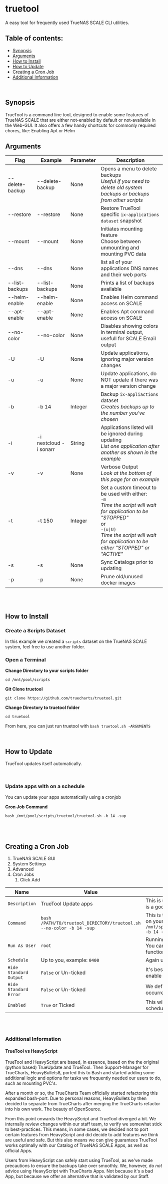 # truetool

A easy tool for frequently used TrueNAS SCALE CLI utilities.

## Table of contents:
* [Synopsis](#synopsis)
* [Arguments](#arguments)
* [How to Install](#how-to-install)
* [How to Update](#how-to-update)
* [Creating a Cron Job](#creating-a-cron-job)
* [Additional Information](#additional-information)

<br>

## Synopsis

TrueTool is a command line tool, designed to enable some features of TrueNAS SCALE that are either not-enabled by default or not-available in the Web-GUI.
It also offers a few handy shortcuts for commonly required chores, like: Enabling Apt or Helm

## Arguments

| Flag            | Example                | Parameter | Description                                                                                                                                                                                                                |
| --------------- | ---------------------- | --------- | -------------------------------------------------------------------------------------------------------------------------------------------------------------------------------------------------------------------------- |
| --delete-backup | --delete-backup        | None      | Opens a menu to delete backups<br>_Useful if you need to delete old system backups or backups from other scripts_                                                                                                          |
| --restore       | --restore              | None      | Restore TrueTool specific `ix-applications dataset` snapshot                                                                                                                                                               |
| --mount         | --mount                | None      | Initiates mounting feature<br>Choose between unmounting and mounting PVC data                                                                                                                                              |
| --dns           | --dns                  | None      | list all of your applications DNS names and their web ports                                                                                                                                                                |
| --list-backups  | --list-backups         | None      | Prints a list of backups available                                                                                                                                                                                         |
| --helm-enable   | --helm-enable          | None      | Enables Helm command access on SCALE                                                                                                                                                                                       |
| --apt-enable    | --apt-enable           | None      | Enables Apt command access on SCALE                                                                                                                                                                                        |
| --no-color      | --no-color             | None      | Disables showing colors in terminal output, usefull for SCALE Email output                                                                                                                                                 |
| -U              | -U                     | None      | Update applications, ignoring major version changes                                                                                                                                                                        |
| -u              | -u                     | None      | Update applications, do NOT update if there was a major version change                                                                                                                                                     |
| -b              | -b 14                  | Integer   | Backup `ix-appliactions` dataset<br>_Creates backups up to the number you've chosen_                                                                                                                                       |
| -i              | -i nextcloud -i sonarr | String    | Applications listed will be ignored during updating<br>_List one application after another as shown in the example_                                                                                                        |
| -v              | -v                     | None      | Verbose Output<br>_Look at the bottom of this page for an example_                                                                                                                                                         |
| -t              | -t 150                 | Integer   | Set a custom timeout to be used with either:<br>`-m` <br>_Time the script will wait for application to be "STOPPED"_<br>or<br>`-(u\|U)` <br>_Time the script will wait for application to be either "STOPPED" or "ACTIVE"_ |
| -s              | -s                     | None      | Sync Catalogs prior to updating                                                                                                                                                                                            |
| -p              | -p                     | None      | Prune old/unused docker images                                                                                                                                                                                             |

<br>
<br>

## How to Install

### Create a Scripts Dataset

In this example we created a `scripts` dataset on the TrueNAS SCALE system, feel free to use another folder.

### Open a Terminal

**Change Directory to your scripts folder**

```
cd /mnt/pool/scripts
```

**Git Clone truetool**

```
git clone https://github.com/truecharts/truetool.git
```

**Change Directory to truetool folder**

```
cd truetool
```

From here, you can just run truetool with `bash truetool.sh -ARGUMENTS`

<br>

## How to Update

TrueTool updates itself automatically.

<br >

### Update apps with on a schedule

You can update your apps automatically using a cronjob

**Cron Job Command**

```
bash /mnt/pool/scripts/truetool/truetool.sh -b 14 -sup
```

<br >
<br >

## Creating a Cron Job

1. TrueNAS SCALE GUI
2. System Settings
3. Advanced
4. Cron Jobs
   1. Click Add

| Name                   | Value                                                                | Reason                                                                                                                       |
| ---------------------- | -------------------------------------------------------------------- | ---------------------------------------------------------------------------------------------------------------------------- |
| `Description`          | TrueTool Update apps                                                 | This is up to you, put whatever you think is a good description in here                                                      |
| `Command`              | `bash /PATH/TO/truetool_DIRECTORY/truetool.sh --no-color -b 14 -sup` | This is the command you will be running on your schedule, example: `bash /mnt/speed/scripts/truetool/truetool.sh -b 14 -sup` |
| `Run As User`          | `root`                                                               | Running the script as `root` is REQUIRED. You cannot access all of the kubernetes functions without this user.               |
| `Schedule`             | Up to you, example: `0400`                                           | Again up to you                                                                                                              |
| `Hide Standard Output` | `False` or Un-ticked                                                  | It's best to keep an eye on updates and enable this to receive email reports                                                 |
| `Hide Standard Error`  | `False` or Un-ticked                                                  | We definitely want to see what errors occurred during updating                                                               |
| `Enabled`              | `True` or Ticked                                                     | This will Enable the script to run on your schedule                                                                          |

<br >
<br >

### Additional Information

#### TrueTool vs HeavyScript

TrueTool and HeavyScript are based, in essence, based on the the original (python based) TrueUpdate and TrueTool.
Then Support-Manager for TrueCharts, HeavyBullets8, ported this to Bash and started adding some additional logic and options for tasks we frequently needed our users to do, such as mounting PVC's.

After a month or so, the TrueCharts Team officially started refactoring this expanded bash-port. Due to personal reasons, HeavyBullets by then decided to separate from TrueCharts after merging the TrueCharts refactor into his own work. The beauty of OpenSource.

From this point onwards the HeavyScript and TrueTool diverged a bit.
We internally review changes within our staff team, to verify we somewhat stick to best-practices. This means, in some cases, we decided not to port certain features from HeavyScript and did decide to add features we think are useful and safe.
But this also means we can give guarantees TrueTool works optimally with our Catalog of TrueNAS SCALE Apps, as well as official Apps.

Users from HeavyScript can safely start using TrueTool, as we've made precautions to ensure the backups take over smoothly.
We, however, do _not_ advice using HeavyScript with TrueCharts Apps. Not because it's a bad App, but because we offer an alternative that is validated by our Staff.
